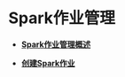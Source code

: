 # Spark作业管理<a name="dli_01_0465"></a>

-   **[Spark作业管理概述](Spark作业管理概述.md)**  

-   **[创建Spark作业](创建Spark作业.md)**  



